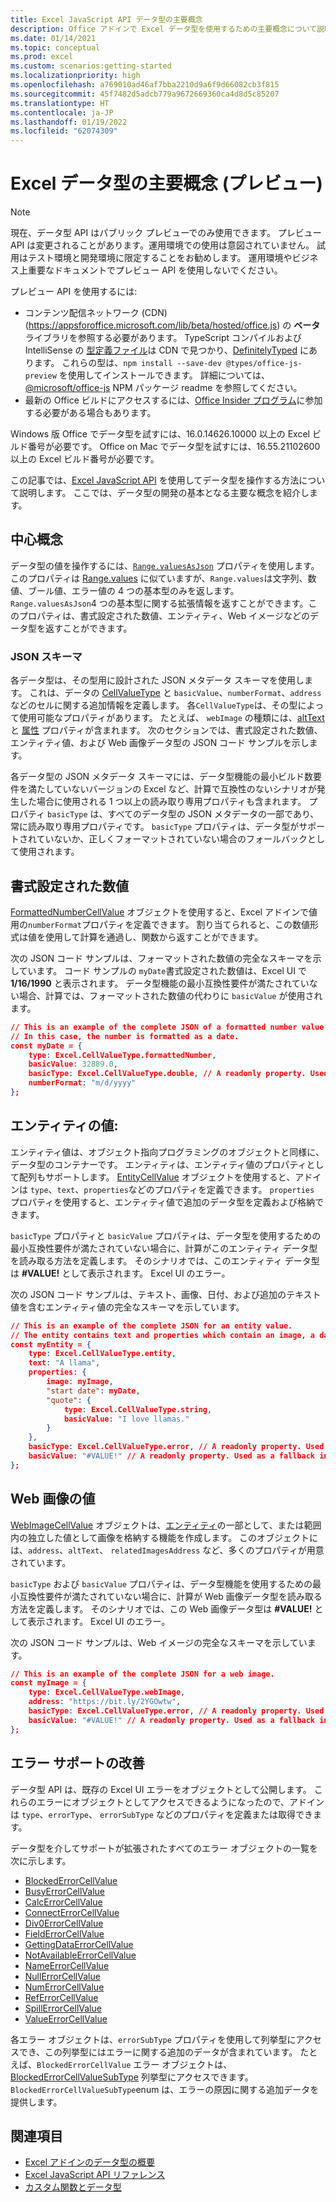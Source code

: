 ```yaml
---
title: Excel JavaScript API データ型の主要概念
description: Office アドインで Excel データ型を使用するための主要概念について説明します。
ms.date: 01/14/2021
ms.topic: conceptual
ms.prod: excel
ms.custom: scenarios:getting-started
ms.localizationpriority: high
ms.openlocfilehash: a769010ad46af7bba2210d9a6f9d66082cb3f815
ms.sourcegitcommit: 45f7482d5adcb779a9672669360ca4d8d5c85207
ms.translationtype: HT
ms.contentlocale: ja-JP
ms.lasthandoff: 01/19/2022
ms.locfileid: "62074309"
---
```

# <a name="excel-data-types-core-concepts-preview"></a>Excel データ型の主要概念 (プレビュー)

> [!NOTE]
> 現在、データ型 API はパブリック プレビューでのみ使用できます。 プレビュー API は変更されることがあります。運用環境での使用は意図されていません。 試用はテスト環境と開発環境に限定することをお勧めします。 運用環境やビジネス上重要なドキュメントでプレビュー API を使用しないでください。
>
> プレビュー API を使用するには:
>
> - コンテンツ配信ネットワーク (CDN) (https://appsforoffice.microsoft.com/lib/beta/hosted/office.js) の **ベータ** ライブラリを参照する必要があります。 TypeScript コンパイルおよび IntelliSense の [型定義ファイル](https://appsforoffice.microsoft.com/lib/beta/hosted/office.d.ts)は CDN で見つかり、[DefinitelyTyped](https://raw.githubusercontent.com/DefinitelyTyped/DefinitelyTyped/master/types/office-js-preview/index.d.ts) にあります。 これらの型は、`npm install --save-dev @types/office-js-preview` を使用してインストールできます。 詳細については、[@microsoft/office-js](https://www.npmjs.com/package/@microsoft/office-js) NPM パッケージ readme を参照してください。
> - 最新の Office ビルドにアクセスするには、[Office Insider プログラム](https://insider.office.com)に参加する必要がある場合もあります。
>
> Windows 版 Office でデータ型を試すには、16.0.14626.10000 以上の Excel ビルド番号が必要です。 Office on Mac でデータ型を試すには、16.55.21102600 以上の Excel ビルド番号が必要です。

この記事では、[Excel JavaScript API](../reference/overview/excel-add-ins-reference-overview.md) を使用してデータ型を操作する方法について説明します。 ここでは、データ型の開発の基本となる主要な概念を紹介します。

## <a name="core-concepts"></a>中心概念

データ型の値を操作するには、[`Range.valuesAsJson`](/javascript/api/excel/excel.range#valuesAsJson) プロパティを使用します。 このプロパティは [Range.values](/javascript/api/excel/excel.range#values) に似ていますが、`Range.values`は文字列、数値、ブール値、エラー値の 4 つの基本型のみを返します。 `Range.valuesAsJson`4 つの基本型に関する拡張情報を返すことができます。このプロパティは、書式設定された数値、エンティティ、Web イメージなどのデータ型を返すことができます。

### <a name="json-schema"></a>JSON スキーマ

各データ型は、その型用に設計された JSON メタデータ スキーマを使用します。 これは、データの [CellValueType](/javascript/api/excel/excel.cellvaluetype) と `basicValue`、`numberFormat`、`address` などのセルに関する追加情報を定義します。 各`CellValueType`は、その型によって使用可能なプロパティがあります。 たとえば、 `webImage` の種類には、[altText](/javascript/api/excel/excel.webimagecellvalue#altText) と [属性](/javascript/api/excel/excel.webimagecellvalue#attribution) プロパティが含まれます。 次のセクションでは、書式設定された数値、エンティティ値、および Web 画像データ型の JSON コード サンプルを示します。

各データ型の JSON メタデータ スキーマには、データ型機能の最小ビルド数要件を満たしていないバージョンの Excel など、計算で互換性のないシナリオが発生した場合に使用される 1 つ以上の読み取り専用プロパティも含まれます。 プロパティ `basicType` は、すべてのデータ型の JSON メタデータの一部であり、常に読み取り専用プロパティです。 `basicType` プロパティは、データ型がサポートされていないか、正しくフォーマットされていない場合のフォールバックとして使用されます。

## <a name="formatted-number-values"></a>書式設定された数値

[FormattedNumberCellValue](/javascript/api/excel/excel.formattednumbercellvalue) オブジェクトを使用すると、Excel アドインで値用の`numberFormat`プロパティを定義できます。 割り当てられると、この数値形式は値を使用して計算を通過し、関数から返すことができます。

次の JSON コード サンプルは、フォーマットされた数値の完全なスキーマを示しています。 コード サンプルの `myDate`書式設定された数値は、Excel UI で **1/16/1990** と表示されます。 データ型機能の最小互換性要件が満たされていない場合、計算では、フォーマットされた数値の代わりに `basicValue` が使用されます。

```json
// This is an example of the complete JSON of a formatted number value.
// In this case, the number is formatted as a date.
const myDate = {
    type: Excel.CellValueType.formattedNumber,
    basicValue: 32889.0,
    basicType: Excel.CellValueType.double, // A readonly property. Used as a fallback in incompatible scenarios.
    numberFormat: "m/d/yyyy"
};
```

## <a name="entity-values"></a>エンティティの値:

エンティティ値は、オブジェクト指向プログラミングのオブジェクトと同様に、データ型のコンテナーです。 エンティティは、エンティティ値のプロパティとして配列もサポートします。 [EntityCellValue](/javascript/api/excel/excel.entitycellvalue) オブジェクトを使用すると、アドインは `type`、`text`、`properties`などのプロパティを定義できます。 `properties` プロパティを使用すると、エンティティ値で追加のデータ型を定義および格納できます。

`basicType` プロパティと `basicValue` プロパティは、データ型を使用するための最小互換性要件が満たされていない場合に、計算がこのエンティティ データ型を読み取る方法を定義します。 そのシナリオでは、このエンティティ データ型は **#VALUE!** として表示されます。 Excel UI のエラー。

次の JSON コード サンプルは、テキスト、画像、日付、および追加のテキスト値を含むエンティティ値の完全なスキーマを示しています。

```json
// This is an example of the complete JSON for an entity value.
// The entity contains text and properties which contain an image, a date, and another text value.
const myEntity = {
    type: Excel.CellValueType.entity,
    text: "A llama",
    properties: {
        image: myImage,
        "start date": myDate,
        "quote": {
            type: Excel.CellValueType.string,
            basicValue: "I love llamas."
        }
    }, 
    basicType: Excel.CellValueType.error, // A readonly property. Used as a fallback in incompatible scenarios.
    basicValue: "#VALUE!" // A readonly property. Used as a fallback in incompatible scenarios.
};
```

## <a name="web-image-values"></a>Web 画像の値

[WebImageCellValue](/javascript/api/excel/excel.webimagecellvalue) オブジェクトは、[エンティティ](#entity-values)の一部として、または範囲内の独立した値として画像を格納する機能を作成します。 このオブジェクトには、`address`、`altText`、 `relatedImagesAddress` など、多くのプロパティが用意されています。

`basicType` および `basicValue` プロパティは、データ型機能を使用するための最小互換性要件が満たされていない場合に、計算が Web 画像データ型を読み取る方法を定義します。 そのシナリオでは、この Web 画像データ型は **#VALUE!** として表示されます。 Excel UI のエラー。

次の JSON コード サンプルは、Web イメージの完全なスキーマを示しています。

```json
// This is an example of the complete JSON for a web image.
const myImage = {
    type: Excel.CellValueType.webImage,
    address: "https://bit.ly/2YGOwtw", 
    basicType: Excel.CellValueType.error, // A readonly property. Used as a fallback in incompatible scenarios.
    basicValue: "#VALUE!" // A readonly property. Used as a fallback in incompatible scenarios.
};
```

## <a name="improved-error-support"></a>エラー サポートの改善

データ型 API は、既存の Excel UI エラーをオブジェクトとして公開します。 これらのエラーにオブジェクトとしてアクセスできるようになったので、アドインは `type`、`errorType`、 `errorSubType` などのプロパティを定義または取得できます。

データ型を介してサポートが拡張されたすべてのエラー オブジェクトの一覧を次に示します。

- [BlockedErrorCellValue](/javascript/api/excel/excel.blockederrorcellvalue)
- [BusyErrorCellValue](/javascript/api/excel/excel.busyerrorcellvalue)
- [CalcErrorCellValue](/javascript/api/excel/excel.calcerrorcellvalue)
- [ConnectErrorCellValue](/javascript/api/excel/excel.connecterrorcellvalue)
- [Div0ErrorCellValue](/javascript/api/excel/excel.div0errorcellvalue)
- [FieldErrorCellValue](/javascript/api/excel/excel.fielderrorcellvalue)
- [GettingDataErrorCellValue](/javascript/api/excel/excel.gettingdataerrorcellvalue)
- [NotAvailableErrorCellValue](/javascript/api/excel/excel.notavailableerrorcellvalue)
- [NameErrorCellValue](/javascript/api/excel/excel.nameerrorcellvalue)
- [NullErrorCellValue](/javascript/api/excel/excel.nullerrorcellvalue)
- [NumErrorCellValue](/javascript/api/excel/excel.numerrorcellvalue)
- [RefErrorCellValue](/javascript/api/excel/excel.referrorcellvalue)
- [SpillErrorCellValue](/javascript/api/excel/excel.spillerrorcellvalue)
- [ValueErrorCellValue](/javascript/api/excel/excel.valueerrorcellvalue)

各エラー オブジェクトは、`errorSubType` プロパティを使用して列挙型にアクセスでき、この列挙型にはエラーに関する追加のデータが含まれています。 たとえば、`BlockedErrorCellValue` エラー オブジェクトは、[BlockedErrorCellValueSubType](/javascript/api/excel/excel.blockederrorcellvaluesubtype) 列挙型にアクセスできます。 `BlockedErrorCellValueSubType`enum は、エラーの原因に関する追加データを提供します。

## <a name="see-also"></a>関連項目

- [Excel アドインのデータ型の概要](excel-data-types-overview.md)
- [Excel JavaScript API リファレンス](../reference/overview/excel-add-ins-reference-overview.md)
- [カスタム関数とデータ型](custom-functions-data-types-concepts.md)